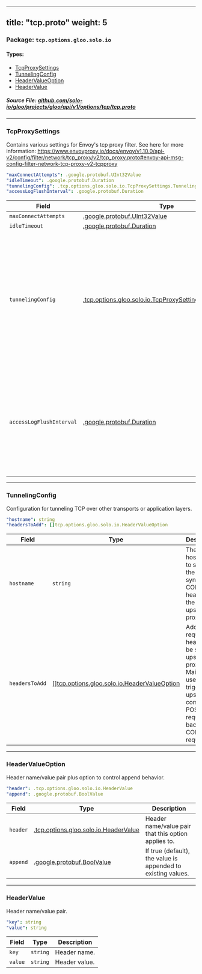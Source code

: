 
---
title: "tcp.proto"
weight: 5
---

<!-- Code generated by solo-kit. DO NOT EDIT. -->


### Package: `tcp.options.gloo.solo.io` 
#### Types:


- [TcpProxySettings](#tcpproxysettings)
- [TunnelingConfig](#tunnelingconfig)
- [HeaderValueOption](#headervalueoption)
- [HeaderValue](#headervalue)
  



##### Source File: [github.com/solo-io/gloo/projects/gloo/api/v1/options/tcp/tcp.proto](https://github.com/solo-io/gloo/blob/master/projects/gloo/api/v1/options/tcp/tcp.proto)





---
### TcpProxySettings

 
Contains various settings for Envoy's tcp proxy filter.
See here for more information: https://www.envoyproxy.io/docs/envoy/v1.10.0/api-v2/config/filter/network/tcp_proxy/v2/tcp_proxy.proto#envoy-api-msg-config-filter-network-tcp-proxy-v2-tcpproxy

```yaml
"maxConnectAttempts": .google.protobuf.UInt32Value
"idleTimeout": .google.protobuf.Duration
"tunnelingConfig": .tcp.options.gloo.solo.io.TcpProxySettings.TunnelingConfig
"accessLogFlushInterval": .google.protobuf.Duration

```

| Field | Type | Description |
| ----- | ---- | ----------- | 
| `maxConnectAttempts` | [.google.protobuf.UInt32Value](https://developers.google.com/protocol-buffers/docs/reference/csharp/class/google/protobuf/well-known-types/u-int-32-value) |  |
| `idleTimeout` | [.google.protobuf.Duration](https://developers.google.com/protocol-buffers/docs/reference/csharp/class/google/protobuf/well-known-types/duration) |  |
| `tunnelingConfig` | [.tcp.options.gloo.solo.io.TcpProxySettings.TunnelingConfig](../tcp.proto.sk/#tunnelingconfig) | If set, this configures tunneling, e.g. configuration options to tunnel multiple TCP payloads over a shared HTTP tunnel. If this message is absent, the payload will be proxied upstream as per usual. |
| `accessLogFlushInterval` | [.google.protobuf.Duration](https://developers.google.com/protocol-buffers/docs/reference/csharp/class/google/protobuf/well-known-types/duration) | If set, Envoy will flush the access log on this time interval. Must be a minimum of 1 ms. By default, will only write to the access log when a connection is closed. |




---
### TunnelingConfig

 
Configuration for tunneling TCP over other transports or application layers.

```yaml
"hostname": string
"headersToAdd": []tcp.options.gloo.solo.io.HeaderValueOption

```

| Field | Type | Description |
| ----- | ---- | ----------- | 
| `hostname` | `string` | The hostname to send in the synthesized CONNECT headers to the upstream proxy. |
| `headersToAdd` | [[]tcp.options.gloo.solo.io.HeaderValueOption](../tcp.proto.sk/#headervalueoption) | Additional request headers to be sent to upstream proxy. Mainly used to trigger upstream to convert POST request back to CONNECT requests. |




---
### HeaderValueOption

 
Header name/value pair plus option to control append behavior.

```yaml
"header": .tcp.options.gloo.solo.io.HeaderValue
"append": .google.protobuf.BoolValue

```

| Field | Type | Description |
| ----- | ---- | ----------- | 
| `header` | [.tcp.options.gloo.solo.io.HeaderValue](../tcp.proto.sk/#headervalue) | Header name/value pair that this option applies to. |
| `append` | [.google.protobuf.BoolValue](https://developers.google.com/protocol-buffers/docs/reference/csharp/class/google/protobuf/well-known-types/bool-value) | If true (default), the value is appended to existing values. |




---
### HeaderValue

 
Header name/value pair.

```yaml
"key": string
"value": string

```

| Field | Type | Description |
| ----- | ---- | ----------- | 
| `key` | `string` | Header name. |
| `value` | `string` | Header value. |





<!-- Start of HubSpot Embed Code -->
<script type="text/javascript" id="hs-script-loader" async defer src="//js.hs-scripts.com/5130874.js"></script>
<!-- End of HubSpot Embed Code -->

